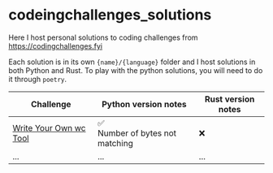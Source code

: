 # codeingchallenges_solutions
Here I host personal solutions to coding challenges from https://codingchallenges.fyi

Each solution is in its own `{name}/{language}` folder and I host solutions in both Python and Rust. To play with the python solutions, you will need to do it through `poetry`.

Challenge  | Python version notes | Rust version notes |
---------- | ----------- | -----------
[Write Your Own wc Tool](https://codingchallenges.fyi/challenges/challenge-wc) | :white_check_mark: <br/> Number of bytes not matching | :x:
... | ... | ...